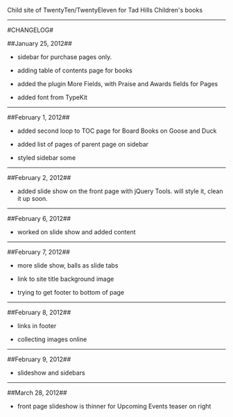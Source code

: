 Child site of TwentyTen/TwentyEleven for Tad Hills Children's books
***

#CHANGELOG#

##January 25, 2012##

- sidebar for purchase pages only.

- adding table of contents page for books

- added the plugin More Fields, with Praise and Awards fields for Pages

- added font from TypeKit

***  
##February 1, 2012##

- added second loop to TOC page for Board Books on Goose and Duck

- added list of pages of parent page on sidebar

- styled sidebar some

***

##February 2, 2012##

- added slide show on the front page with jQuery Tools. will style it, clean it up soon. 

***     

##February 6, 2012##

- worked on slide show and added content    

***

##February 7, 2012##

- more slide show, balls as slide tabs

- link to site title background image

- trying to get footer to bottom of page

***

##February 8, 2012##

- links in footer

- collecting images online

***

##February 9, 2012##

- slideshow and sidebars
                           

***

##March 28, 2012##

- front page slideshow is thinner for Upcoming Events teaser on right
